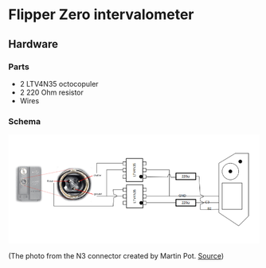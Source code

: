 # Flipper Zero intervalometer

## Hardware

### Parts
+ 2 LTV4N35 octocopuler
+ 2 220 Ohm resistor
+ Wires

### Schema

![schematics](schematics.png)

(The photo from the N3 connector created by Martin Pot. [Source](https://martybugs.net/blog/blog.cgi/gear/CanonN3Connector.html))
